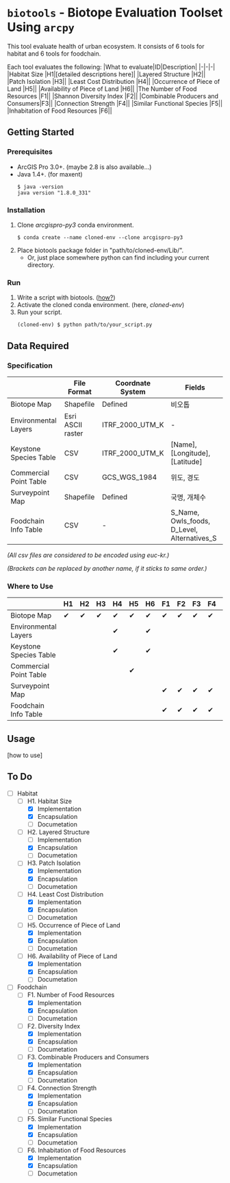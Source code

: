# `biotools` - Biotope Evaluation Toolset Using `arcpy`

This tool evaluate health of urban ecosystem.
It consists of 6 tools for habitat and 6 tools for foodchain.

Each tool evaluates the following:
|What to evaluate|ID|Description|
|-|-|-|
|Habitat Size                      |H1|[detailed descriptions here]|
|Layered Structure                 |H2||
|Patch Isolation                   |H3||
|Least Cost Distribution           |H4||
|Occurrence of Piece of Land       |H5||
|Availability of Piece of Land     |H6||
|The Number of Food Resources      |F1||
|Shannon Diversity Index           |F2||
|Combinable Producers and Consumers|F3||
|Connection Strength               |F4||
|Similar Functional Species        |F5||
|Inhabitation of Food Resources    |F6||


## Getting Started

### Prerequisites
* ArcGIS Pro 3.0+. (maybe 2.8 is also available...)
* Java 1.4+. (for maxent)
  ```console
  $ java -version
  java version "1.8.0_331"
  ```

### Installation
1. Clone *arcgispro-py3* conda environment.
   ```console
   $ conda create --name cloned-env --clone arcgispro-py3
   ```
2. Place biotools package folder in "path/to/cloned-env/Lib/".
   * Or, just place somewhere python can find including your current directory.

### Run
1. Write a script with biotools. ([how?](#usage))
2. Activate the cloned conda environment. (here, *cloned-env*)
3. Run your script.
   ```console
   (cloned-env) $ python path/to/your_script.py
   ```


## Data Required

### Specification
||File Format|Coordnate System|Fields|
|-|-|-|-|
|Biotope Map           |Shapefile|Defined|비오톱|
|Environmental Layers  |Esri ASCII raster|ITRF_2000_UTM_K|-|
|Keystone Species Table|CSV|ITRF_2000_UTM_K|[Name], [Longitude], [Latitude]|
|Commercial Point Table|CSV|GCS_WGS_1984|위도, 경도|
|Surveypoint Map       |Shapefile|Defined|국명, 개체수|
|Foodchain Info Table  |CSV|-|S_Name, Owls_foods, D_Level, Alternatives_S|

*(All csv files are considered to be encoded using euc-kr.)*

*(Brackets can be replaced by another name, if it sticks to same order.)*

### Where to Use
||H1|H2|H3|H4|H5|H6|F1|F2|F3|F4|F5|F6|
|-|-|-|-|-|-|-|-|-|-|-|-|-|
|Biotope Map           |✔|✔|✔|✔|✔|✔|✔|✔|✔|✔|✔|✔|
|Environmental Layers  | | | |✔| |✔| | | | | |✔|
|Keystone Species Table| | | |✔| |✔| | | | | | |
|Commercial Point Table| | | | |✔| | | | | | | |
|Surveypoint Map       | | | | | | |✔|✔|✔|✔|✔|✔|
|Foodchain Info Table  | | | | | | |✔|✔|✔|✔|✔| |


## Usage
[how to use]


## To Do
- [ ] Habitat
  - [ ] H1. Habitat Size
    - [x] Implementation
    - [x] Encapsulation
    - [ ] Documetation
  - [ ] H2. Layered Structure
    - [ ] Implementation
    - [x] Encapsulation
    - [ ] Documetation
  - [ ] H3. Patch Isolation
    - [x] Implementation
    - [x] Encapsulation
    - [ ] Documetation
  - [ ] H4. Least Cost Distribution
    - [x] Implementation
    - [x] Encapsulation
    - [ ] Documetation
  - [ ] H5. Occurrence of Piece of Land
    - [x] Implementation
    - [x] Encapsulation
    - [ ] Documetation
  - [ ] H6. Availability of Piece of Land
    - [x] Implementation
    - [x] Encapsulation
    - [ ] Documetation
- [ ] Foodchain
  - [ ] F1. Number of Food Resources
    - [x] Implementation
    - [x] Encapsulation
    - [ ] Documetation
  - [ ] F2. Diversity Index
    - [x] Implementation
    - [x] Encapsulation
    - [ ] Documetation
  - [ ] F3. Combinable Producers and Consumers
    - [x] Implementation
    - [x] Encapsulation
    - [ ] Documetation
  - [ ] F4. Connection Strength
    - [x] Implementation
    - [x] Encapsulation
    - [ ] Documetation
  - [ ] F5. Similar Functional Species
    - [x] Implementation
    - [x] Encapsulation
    - [ ] Documetation
  - [ ] F6. Inhabitation of Food Resources
    - [x] Implementation
    - [x] Encapsulation
    - [ ] Documetation
